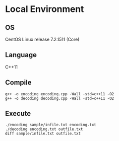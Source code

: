 # Local Environment

## OS
CentOS Linux release 7.2.1511 (Core)

## Language
C++11

## Compile
```
g++ -o encoding encoding.cpp -Wall -std=c++11 -O2
g++ -o decoding decoding.cpp -Wall -std=c++11 -O2
```

## Execute
```
./encoding sample/infile.txt encoding.txt
./decoding encoding.txt outfile.txt
diff sample/infile.txt outfile.txt
```
